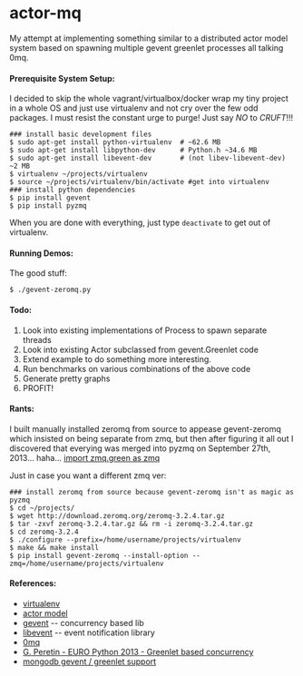 actor-mq
========
My attempt at implementing something similar to a distributed actor model
system based on spawning multiple gevent greenlet processes all talking 0mq.

#### Prerequisite System Setup:
I decided to skip the whole vagrant/virtualbox/docker wrap my tiny project
in a whole OS and just use virtualenv and not cry over the few odd packages. 
I must resist the constant urge to purge! Just say *NO* to *CRUFT*!!!
 
    ### install basic development files
    $ sudo apt-get install python-virtualenv  # ~62.6 MB
    $ sudo apt-get install libpython-dev      # Python.h ~34.6 MB
    $ sudo apt-get install libevent-dev       # (not libev-libevent-dev) ~2 MB
    $ virtualenv ~/projects/virtualenv
    $ source ~/projects/virtualenv/bin/activate #get into virtualenv
    ### install python dependencies
    $ pip install gevent
    $ pip install pyzmq

When you are done with everything, just type `deactivate` to get out of virtualenv.

#### Running Demos:
The good stuff:

    $ ./gevent-zeromq.py

#### Todo:

1. Look into existing implementations of Process to spawn separate threads
1. Look into existing Actor subclassed from gevent.Greenlet code
1. Extend example to do something more interesting.
1. Run benchmarks on various combinations of the above code
1. Generate pretty graphs
1. PROFIT!

#### Rants:
I built manually installed zeromq from source to appease gevent-zeromq
which insisted on being separate from zmq, but then after figuring
it all out I discovered that everying was merged into pyzmq 
on September 27th, 2013... haha...
[import zmq.green as zmq](https://github.com/zeromq/pyzmq/blob/925b9201385ba28aa79448a35a8e0345b5036e97/docs/source/eventloop.rst)

Just in case you want a different zmq ver:

    ### install zeromq from source because gevent-zeromq isn't as magic as pyzmq
    $ cd ~/projects/
    $ wget http://download.zeromq.org/zeromq-3.2.4.tar.gz
    $ tar -zxvf zeromq-3.2.4.tar.gz && rm -i zeromq-3.2.4.tar.gz
    $ cd zeromq-3.2.4
    $ ./configure --prefix=/home/username/projects/virtualenv
    $ make && make install
    $ pip install gevent-zeromq --install-option --zmq=/home/username/projects/virtualenv

#### References:
* [virtualenv](https://pypi.python.org/pypi/virtualenv)
* [actor model](http://channel9.msdn.com/Shows/Going+Deep/Hewitt-Meijer-and-Szyperski-The-Actor-Model-everything-you-wanted-to-know-but-were-afraid-to-ask)
* [gevent](http://sdiehl.github.io/gevent-tutorial/) -- concurrency based lib
* [libevent](http://libevent.org/) -- event notification library
* [0mq](http://zeromq.org/)
* [G. Peretin - EURO Python 2013 - Greenlet based concurrency](https://www.youtube.com/watch?v=b9vTUZYmtiE)
* [mongodb gevent / greenlet support](http://api.mongodb.org/python/current/examples/gevent.html)
